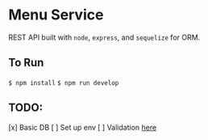 # Menu Service
REST API built with `node`, `express`, and `sequelize` for ORM. 

## To Run
```$ npm install```
```$ npm run develop```

## TODO:
[x] Basic DB
[ ] Set up env
[ ] Validation [here](https://www.freecodecamp.org/news/how-to-make-input-validation-simple-and-clean-in-your-express-js-app-ea9b5ff5a8a7/)
